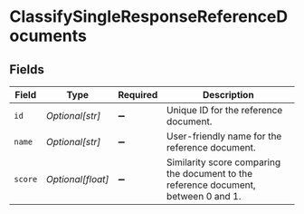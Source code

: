 # ClassifySingleResponseReferenceDocuments


## Fields

| Field                                                                               | Type                                                                                | Required                                                                            | Description                                                                         |
| ----------------------------------------------------------------------------------- | ----------------------------------------------------------------------------------- | ----------------------------------------------------------------------------------- | ----------------------------------------------------------------------------------- |
| `id`                                                                                | *Optional[str]*                                                                     | :heavy_minus_sign:                                                                  | Unique ID for the reference document.                                               |
| `name`                                                                              | *Optional[str]*                                                                     | :heavy_minus_sign:                                                                  | User-friendly name for the reference document.                                      |
| `score`                                                                             | *Optional[float]*                                                                   | :heavy_minus_sign:                                                                  | Similarity score comparing the document to the reference document, between 0 and 1. |